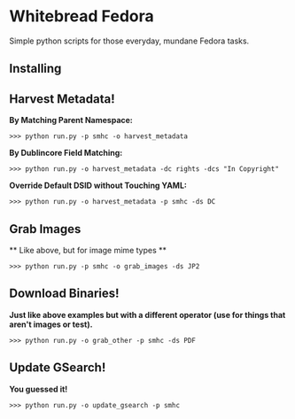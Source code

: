 # Whitebread Fedora

Simple python scripts for those everyday, mundane Fedora tasks.

## Installing

## Harvest Metadata!

**By Matching Parent Namespace:**
```
>>> python run.py -p smhc -o harvest_metadata
```

**By Dublincore Field Matching:**

```
>>> python run.py -o harvest_metadata -dc rights -dcs "In Copyright"
```

**Override Default DSID without Touching YAML:**

```
>>> python run.py -o harvest_metadata -p smhc -ds DC
```

## Grab Images

** Like above, but for image mime types **
```
>>> python run.py -p smhc -o grab_images -ds JP2
```

## Download Binaries!

**Just like above examples but with a different operator (use for things that aren't images or test).**

```
>>> python run.py -o grab_other -p smhc -ds PDF
```

## Update GSearch!

**You guessed it!**

```
>>> python run.py -o update_gsearch -p smhc
```
